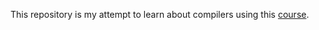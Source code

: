 This repository is my attempt to learn about compilers using this [course](https://courses.grainger.illinois.edu/cs426/fa2022/html/home.html).